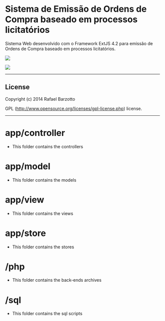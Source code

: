 # Sistema de Emissão de Ordens de Compra baseado em processos licitatórios



Sistema Web desenvolvido com o Framework ExtJS 4.2 para emissão de Ordens de Compra baseado em processos licitatórios.


![](http://imagizer.imageshack.us/v2/640x480q90/901/PjgNkk.jpg)

![](http://imagizer.imageshack.us/v2/640x480q90/673/KNg112.jpg)


----

## License

Copyright (c) 2014 Rafael Barzotto

GPL (http://www.opensource.org/licenses/gpl-license.php) license.

----

# app/controller

  - This folder contains the controllers

# app/model

  - This folder contains the models

# app/view

  - This folder contains the views

# app/store

  - This folder contains the stores

# /php

  - This folder contains the back-ends archives

# /sql

  - This folder contains the sql scripts

